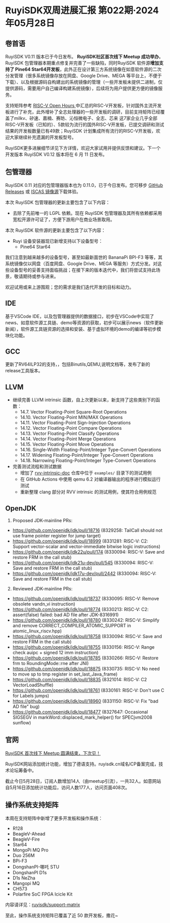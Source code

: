 # RuyiSDK双周进展汇报  第022期·2024年05月28日

## 卷首语

RuyiSDK V0.11 版本已于今日发布。 **RuyiSDK社区首次线下 Meetup 成功举办**。RuyiSDK 包管理器本期重点修复并完善了一些缺陷，同时RuyiSDK 软件源**增加支持了 Pine64 Star64开发板**，此外正在设计第三方系统镜像在如意软件源的二次分发管理（很多系统镜像存放在网盘、Google Drive、MEGA 等平台上，不便于下载）、以及根据源码自构建出的系统镜像的管理（一些开发板未提供二进制，仅提供源码，需要用户自己编译构建系统镜像），后续将为用户提供更方便的镜像服务。

支持矩阵参考 [RISC-V Open Hours ](https://docs.google.com/presentation/d/1wyRJXCn4V3ytT6cIr0VyP6RP_pIPu1yLh5S-mjgLBmY/edit#slide=id.g24406ee815a_0_8)中汇总的RISC-V开发板，针对国外主流开发板进行了补充，此外增补了全志处理器的一些开发板的调研，目前支持矩阵已经覆盖了milkv、矽速、嘉楠、赛昉、沁恒微电子、全志、芯来 这7家企业几乎全部RISC-V开发板（已知的）、5款较为流行的国外RISC-V开发板，已提交调研和测试结果的开发板数量已有49款；RuyiSDK 计划集成所有流行的RISC-V开发板，欢迎大家继续补充遗漏的开发板型号。

RuyiSDK更多进展细节详见下方详情，欢迎大家试用并提供反馈和建议。下一个开发版本 RuyiSDK V0.12 版本将在 6 月 11 日发布。

## 包管理器

RuyiSDK 0.11 对应的包管理器版本也为 0.11.0，已于今日发布。您可移步
[GitHub Releases] 或 [ISCAS 镜像源][iscas]下载体验。

[GitHub Releases]: https://github.com/ruyisdk/ruyi/releases/tag/0.11.0
[iscas]: https://mirror.iscas.ac.cn/ruyisdk/ruyi/releases/0.11.0/

本次 RuyiSDK 包管理器的更新主要包含了以下内容：

* 去除了先前唯一的 LGPL 依赖。现在 RuyiSDK 包管理器及其所有依赖都采用宽松开源许可证了，方便下游用户在商业场景取用。

本次 RuyiSDK 软件源的更新主要包含了以下内容：

* Ruyi 设备安装器现已新增支持以下设备型号：
    * Pine64 Star64

我们注意到越来越多的设备型号，甚至如最新面世的 BananaPi BPI-F3 等等，其系统镜像仅以网盘（百度网盘、Google Drive、MEGA 等服务）方式分发。对这些设备型号的妥善支持面临挑战；在接下来的版本迭代中，我们将尝试支持此场景，敬请期待或参与进来。

欢迎试用或来上游围观；您的需求是我们迭代开发的目标和动力。

## IDE

基于VSCode IDE，以及包管理器提供的数据接口，初步在VSCode中实现了news、如意软件源工具链、demo等资源的获取，初步可以展示news（软件更新新闻），软件源工具链资源的选择和安装、基于虚拟环境的demo的编译等初步模块化功能。

## GCC
更新了RV64ILP32的支持，，包括Binutils,QEMU,说明文档等，发布了新的release工具版本。

## LLVM

- 继续完善 LLVM intrinsic 函数，自上次更新以来，新支持了这些类别下的函数：
  - 14.7. Vector Floating-Point Square-Root Operations
  - 14.10. Vector Floating-Point MIN/MAX Operations
  - 14.11. Vector Floating-Point Sign-Injection Operations
  - 14.12. Vector Floating-Point Compare Operations
  - 14.13. Vector Floating-Point Classify Operations
  - 14.14. Vector Floating-Point Merge Operations
  - 14.15. Vector Floating-Point Move Operations
  - 14.16. Single-Width Floating-Point/Integer Type-Convert Operations
  - 14.17. Widening Floating-Point/Integer Type-Convert Operations
  - 14.18. Narrowing Floating-Point/Integer Type-Convert Operations
- 完善测试流程和测试数据
  - 增加了 [rvv-intrinsic-doc](https://github.com/riscv-non-isa/rvv-intrinsic-doc) 仓库中位于 `examples/` 目录下的测试用例
  - 在 GitHub Actions 中使用 qemu 6.2 对编译器输出的程序进行模拟运行测试
  - 重新整理 clang 部分对 RVV intrinsic 的测试用例，使其符合用例规范

## OpenJDK
1. Proposed JDK-mainline PRs:
- https://github.com/openjdk/jdk/pull/18716 (8329258: TailCall should not use frame pointer register for jump target)
- https://github.com/openjdk/jdk/pull/18999 (8331281: RISC-V: C2: Support vector-scalar and vector-immediate bitwise logic instructions)
- https://github.com/openjdk/jdk22u/pull/174 (8330094: RISC-V: Save and restore FRM in the call stub)
- https://github.com/openjdk/jdk21u-dev/pull/545 (8330094: RISC-V: Save and restore FRM in the call stub)
- https://github.com/openjdk/jdk17u-dev/pull/2442 (8330094: RISC-V: Save and restore FRM in the call stub)

2. Reviewed JDK-mainline PRs:
- https://github.com/openjdk/jdk/pull/18737 (8330095: RISC-V: Remove obsolete vandn_vi instruction)
- https://github.com/openjdk/jdk/pull/18774 (8330213: RISC-V: C2: assert(false) failed: bad AD file after JDK-8316991)
- https://github.com/openjdk/jdk/pull/18780 (8330242: RISC-V: Simplify and remove CORRECT_COMPILER_ATOMIC_SUPPORT in atomic_linux_riscv.hpp)
- https://github.com/openjdk/jdk/pull/18758 (8330094: RISC-V: Save and restore FRM in the call stub)
- https://github.com/openjdk/jdk/pull/18755 (8330156: RISC-V: Range check auipc + signed 12 imm instruction)
- https://github.com/openjdk/jdk/pull/18785 (8330266: RISC-V: Restore frm to RoundingMode::rne after JNI)
- https://github.com/openjdk/jdk/pull/18875 (8330735: RISC-V: No need to move sp to tmp register in set_last_Java_frame)
- https://github.com/openjdk/jdk/pull/18835 (8321014: RISC-V: C2 VectorLoadShuffle)
- https://github.com/openjdk/jdk/pull/18761 (8330161: RISC-V: Don't use C for Labels jumps)
- https://github.com/openjdk/jdk/pull/18960 (8331150: RISC-V: Fix "bad AD file" bug)
- https://github.com/openjdk/jdk/pull/18477 (8327647: Occasional SIGSEGV in markWord::displaced_mark_helper() for SPECjvm2008 sunflow)



## 官网

[RuyiSDK 首次线下 Meetup 圆满结束，下次见！](https://mp.weixin.qq.com/s/wHCKdaZLcEyn7CspkIoEmQ)

RuyiSDK网站添加统计功能，增加了德语支持。ruyisdk.cn域名ICP备案完成，技术论坛筹备中。

截止今日5月28日，订阅人数增加14人（由meetup引流），一共32人。如意网站自5月16日添加统计功能后，访问人数177人，访问页面408次。

## 操作系统支持矩阵

本周在支持矩阵中新增了更多开发板和操作系统：

- R128
- BeagleV-Ahead
- BeagleV-Fire
- Star64
- MongoPi MQ Pro
- Duo 256M
- BPi-F3
- DongshanPI-哪吒 STU
- DongshanPI D1s
- D1s NeZha
- Mangopi MQ
- CH573
- Polarfire SoC FPGA Icicle Kit

内容请详见：[ruyisdk/support-matrix](https://github.com/ruyisdk/support-matrix)

至此，操作系统支持矩阵已覆盖了近 50 款开发板，撒花~
